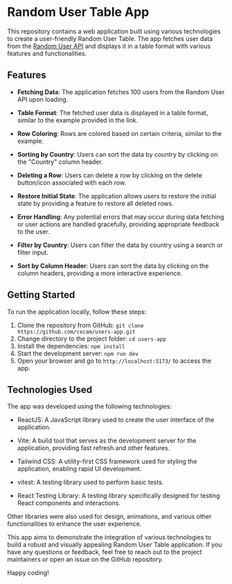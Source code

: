# Random User Table App

This repository contains a web application built using various technologies to create a user-friendly Random User Table. The app fetches user data from the [Random User API](https://randomuser.me/) and displays it in a table format with various features and functionalities.

## Features

- **Fetching Data**: The application fetches 100 users from the Random User API upon loading.

- **Table Format**: The fetched user data is displayed in a table format, similar to the example provided in the link.

- **Row Coloring**: Rows are colored based on certain criteria, similar to the example.

- **Sorting by Country**: Users can sort the data by country by clicking on the "Country" column header.

- **Deleting a Row**: Users can delete a row by clicking on the delete button/icon associated with each row.

- **Restore Initial State**: The application allows users to restore the initial state by providing a feature to restore all deleted rows.

- **Error Handling**: Any potential errors that may occur during data fetching or user actions are handled gracefully, providing appropriate feedback to the user.

- **Filter by Country**: Users can filter the data by country using a search or filter input.

- **Sort by Column Header**: Users can sort the data by clicking on the column headers, providing a more interactive experience.

## Getting Started

To run the application locally, follow these steps:

1. Clone the repository from GitHub: `git clone https://github.com/cecam/users-app.git`
2. Change directory to the project folder: `cd users-app`
3. Install the dependencies: `npm install`
4. Start the development server: `npm run dev`
5. Open your browser and go to `http://localhost:5173/` to access the app.

## Technologies Used

The app was developed using the following technologies:

- ReactJS: A JavaScript library used to create the user interface of the application.

- Vite: A build tool that serves as the development server for the application, providing fast refresh and other features.

- Tailwind CSS: A utility-first CSS framework used for styling the application, enabling rapid UI development.

- vitest: A testing library used to perform basic tests.

- React Testing Library: A testing library specifically designed for testing React components and interactions.

Other libraries were also used for design, animations, and various other functionalities to enhance the user experience.

This app aims to demonstrate the integration of various technologies to build a robust and visually appealing Random User Table application. If you have any questions or feedback, feel free to reach out to the project maintainers or open an issue on the GitHub repository.

Happy coding!

